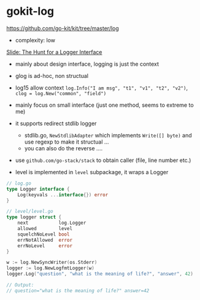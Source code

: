 # gokit-log

https://github.com/go-kit/kit/tree/master/log

- complexity: low

[Slide: The Hunt for a Logger Interface](http://go-talks.appspot.com/github.com/ChrisHines/talks/structured-logging/structured-logging.slide)

- mainly about design interface, logging is just the context
- glog is ad-hoc, non structual
- log15 allow context `log.Info("I am msg", "t1", "v1", "t2", "v2")`, `clog = log.New("common", "field")`
- mainly focus on small interface (just one method, seems to extreme to me)


- it supports redirect stdlib logger
  - stdlib.go, `NewStdlibAdapter` which implements `Write([] byte)` and use regexp to make it structual ...
  - you can also do the reverse ....
- use `github.com/go-stack/stack` to obtain caller (file, line number etc.)
- level is implemented in `level` subpackage, it wraps a Logger

````go
// log.go
type Logger interface {
	Log(keyvals ...interface{}) error
}

// level/level.go
type logger struct {
	next           log.Logger
	allowed        level
	squelchNoLevel bool
	errNotAllowed  error
	errNoLevel     error
}
````

````go
w := log.NewSyncWriter(os.Stderr)
logger := log.NewLogfmtLogger(w)
logger.Log("question", "what is the meaning of life?", "answer", 42)

// Output:
// question="what is the meaning of life?" answer=42
````